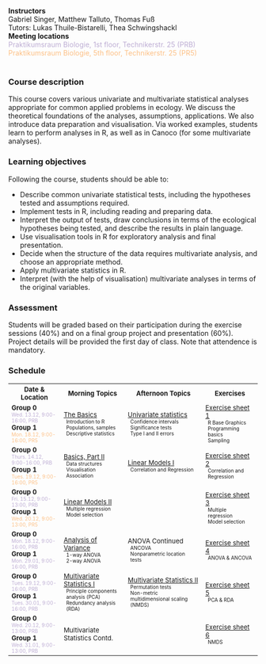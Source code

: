 <style>
	td p {margin: 0px;}
	.sm {margin: 0px 5px; font-size: x-small}
	.nmhead {margin: 0px; font-weight: bold}
	.prb {color: #beaed4; margin: 0px}
	.pr5 {color: #fdc086; margin: 0px}
	table {font-size: small;}
</style>

<p class="nmhead">Instructors</p>
Gabriel Singer, Matthew Talluto, Thomas Fuß <br/>
Tutors: Lukas Thuile-Bistarelli, Thea Schwingshackl

<p class="nmhead">Meeting locations</p>
<p class="prb">Praktikumsraum Biologie, 1st floor, Technikerstr. 25 (PRB)</p>
<p class="pr5">Praktikumsraum Biologie, 5th floor, Technikerstr. 25 (PR5)</p><br/>

### Course description

This course covers various univariate and multivariate statistical analyses appropriate for common applied problems in ecology. We discuss the theoretical foundations of the analyses, assumptions, applications. We also introduce data preparation and visualisation. Via worked examples, students learn to perform analyses in R, as well as in Canoco (for some multivariate analyses). 

### Learning objectives
Following the course, students should be able to:

* Describe common univariate statistical tests, including the hypotheses tested and assumptions required.
* Implement tests in R, including reading and preparing data.
* Interpret the output of tests, draw conclusions in terms of the ecological hypotheses being tested, and describe the results in plain language.
* Use visualisation tools in R for exploratory analysis and final presentation.
* Decide when the structure of the data requires multivariate analysis, and choose an appropriate method.
* Apply multivariate statistics in R.
* Interpret (with the help of visualisation) multivariate analyses in terms of the original variables.

### Assessment
Students will be graded based on their participation during the exercise sessions (40%) and on a final group project and presentation (60%). Project details will be provided the first day of class. Note that attendence is mandatory.

### Schedule

<table>
	<tr>
		<th> Date & Location </th> <th> Morning Topics </th> <th> Afternoon Topics </th> <th> Exercises </th>
	</tr>
	<tr>
		<td>
			<p><strong>Group 0</strong></p>
			<p class="sm prb">Wed. 13.12, 9:00-16:00, PRB</p>
			<p><strong>Group 1</strong></p>
			<p class="sm pr5">Mon. 18.12, 9:00-16:00, PR5</p>
		</td>
		<td>
			<p><a href="unit_1/lec1a_basics.html">The Basics</a></p>
			<p class="sm">Introduction to R</p>
			<p class="sm">Populations, samples</p>
			<p class="sm">Descriptive statistics</p>
		</td>
		<td>
			<p><a href="unit_1/lec1b_univariate.html">Univariate statistics</a></p>
			<p class="sm">Confidence intervals</p>
			<p class="sm">Significance tests</p>
			<p class="sm">Type I and II errors</p>
		</td>
		<td>
			<p><a href="unit_1/worksheet_1.html">Exercise sheet 1</a></p>
			<p class="sm">R Base Graphics</p>
			<p class="sm">Programming basics</p>
			<p class="sm">Sampling</p>
		</td>
	</tr>
	<tr>
		<td>
			<p><strong>Group 0</strong></p>
			<p class="sm prb">Thurs. 14.12, 9:00-16:00, PRB</p>
			<p><strong>Group 1</strong></p>
			<p class="sm pr5">Tues. 19.12, 9:00-16:00, PR5</p>
		</td>
		<td>
			<p><a href="unit_2/2_correlation_regression.html">Basics, Part II</a></p>
			<p class="sm">Data structures</p>
			<p class="sm">Visualisation</p>
			<p class="sm">Association</p>
		</td>
		<td>
			<p><a href="unit_2/2_correlation_regression.html">Linear Models I</a></p>
			<p class="sm">Correlation and Regression</p>
		</td>
		<td>
			<p><a href="unit_2/worksheet_2.html">Exercise sheet 2</a></p>
			<p class="sm">Correlation and Regression</p>
		</td>
	</tr>
	<tr>
		<td>
			<p><strong>Group 0</strong></p>
			<p class="sm prb">Fri. 15.12, 9:00-13:00, PRB</p>
			<p><strong>Group 1</strong></p>
			<p class="sm pr5">Wed. 20.12, 9:00-13:00, PR5</p>
		</td>
		<td>
			<p><a href="unit_3/3_mlr.html">Linear Models II</a></p>
			<p class="sm">Multiple regression</p>
			<p class="sm">Model selection</p>
		</td>
		<td></td>
		<td>
			<p><a href="unit_3/worksheet_3.html">Exercise sheet 3</a></p>
			<p class="sm">Multiple regression</p>
			<p class="sm">Model selection</p>
		</td>
	</tr>
	<tr>
		<td>
			<p><strong>Group 0</strong></p>
			<p class="sm prb">Mon. 18.12, 9:00-16:00, PRB</p>
			<p><strong>Group 1</strong></p>
			<p class="sm prb">Mon. 29.01, 9:00-16:00, PRB</p>
		</td>
		<td>
			<p><a href="unit_4/4_anova.html">Analysis of Variance</a></p>
			<p class="sm">1-way ANOVA</p>
			<p class="sm">2-way ANOVA</p>
		</td>
		<td>
			<p>ANOVA Continued</p>
			<p class="sm">ANCOVA</p>
			<p class="sm">Nonparametric location tests</p>
		</td>
		<td>
			<p><a href="unit_4/worksheet_4.html">Exercise sheet 4</a></p>
			<p class="sm">ANOVA &amp; ANCOVA</p>
		</td>
	</tr>
	<tr>
		<td>
			<p><strong>Group 0</strong></p>
			<p class="sm prb">Tues. 19.12, 9:00-16:00, PRB</p>
			<p><strong>Group 1</strong></p>
			<p class="sm prb">Tues. 30.01, 9:00-16:00, PRB</p>
		</td>
		<td>
			<p><a href="unit_5/5_multivariate.html">Multivariate Statistics I</a></p>
			<p class="sm">Principle components analysis (PCA)</p>
			<p class="sm">Redundancy analysis (RDA)</p>
		</td>
		<td>
			<p><a href="unit_6/6_distance.html">Multivariate Statistics II</a></p>
			<p class="sm">Permutation tests</p>
			<p class="sm">Non-metric multidimensional scaling (NMDS)</p>
		</td>
		<td>
			<p><a href="unit_5/worksheet_5.html">Exercise sheet 5</a></p>
			<p class="sm">PCA &amp; RDA</p>
		</td>
	</tr>
	<tr>
		<td>
			<p><strong>Group 0</strong></p>
			<p class="sm prb">Wed. 20.12, 9:00-13:00, PRB</p>
			<p><strong>Group 1</strong></p>
			<p class="sm prb">Wed. 31.01, 9:00-13:00, PRB</p>
		</td>
		<td>
			<p>Multivariate Statistics Contd.</p>
		</td>
		<td></td>
		<td>
			<p><a href="unit_6/worksheet_6.html">Exercise sheet 6</a></p>
			<p class="sm">NMDS</p>
		</td>
	</tr>
</table>




